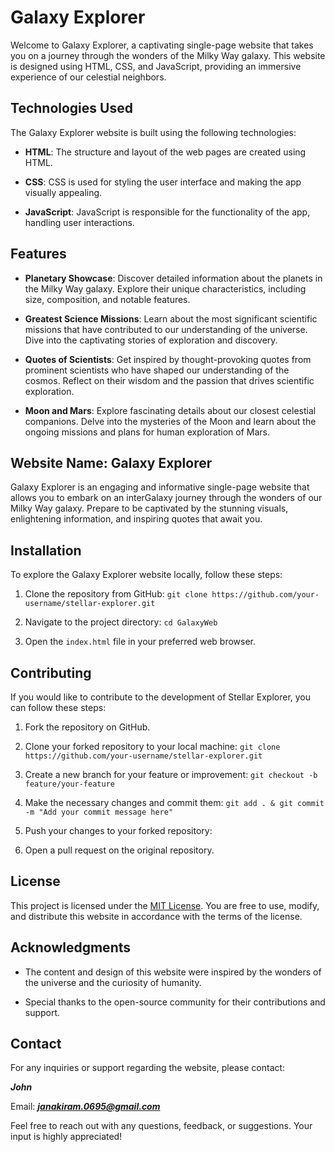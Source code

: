 # Galaxy Explorer

Welcome to Galaxy Explorer, a captivating single-page website that takes you on a journey through the wonders of the Milky Way galaxy. This website is designed using HTML, CSS, and JavaScript, providing an immersive experience of our celestial neighbors.

## Technologies Used

The Galaxy Explorer website is built using the following technologies:

- **HTML**: The structure and layout of the web pages are created using HTML.

- **CSS**: CSS is used for styling the user interface and making the app visually appealing.

- **JavaScript**: JavaScript is responsible for the functionality of the app, handling user interactions.

## Features

- **Planetary Showcase**: Discover detailed information about the planets in the Milky Way galaxy. Explore their unique characteristics, including size, composition, and notable features.

- **Greatest Science Missions**: Learn about the most significant scientific missions that have contributed to our understanding of the universe. Dive into the captivating stories of exploration and discovery.

- **Quotes of Scientists**: Get inspired by thought-provoking quotes from prominent scientists who have shaped our understanding of the cosmos. Reflect on their wisdom and the passion that drives scientific exploration.

- **Moon and Mars**: Explore fascinating details about our closest celestial companions. Delve into the mysteries of the Moon and learn about the ongoing missions and plans for human exploration of Mars.

## Website Name: Galaxy Explorer

Galaxy Explorer is an engaging and informative single-page website that allows you to embark on an interGalaxy journey through the wonders of our Milky Way galaxy. Prepare to be captivated by the stunning visuals, enlightening information, and inspiring quotes that await you.

## Installation

To explore the Galaxy Explorer website locally, follow these steps:

1. Clone the repository from GitHub: `git clone https://github.com/your-username/stellar-explorer.git`

2. Navigate to the project directory: `cd GalaxyWeb`

3. Open the `index.html` file in your preferred web browser.

## Contributing

If you would like to contribute to the development of Stellar Explorer, you can follow these steps:

1. Fork the repository on GitHub.

2. Clone your forked repository to your local machine: `git clone https://github.com/your-username/stellar-explorer.git`

3. Create a new branch for your feature or improvement: `git checkout -b feature/your-feature`

4. Make the necessary changes and commit them: `git add . & git commit -m "Add your commit message here"`

5. Push your changes to your forked repository:

6. Open a pull request on the original repository.

## License

This project is licensed under the [MIT License](LICENSE). You are free to use, modify, and distribute this website in accordance with the terms of the license.

## Acknowledgments

- The content and design of this website were inspired by the wonders of the universe and the curiosity of humanity.

- Special thanks to the open-source community for their contributions and support.

## Contact

For any inquiries or support regarding the website, please contact:

**_John_**

Email: ***janakiram.0695@gmail.com***

Feel free to reach out with any questions, feedback, or suggestions. Your input is highly appreciated!

